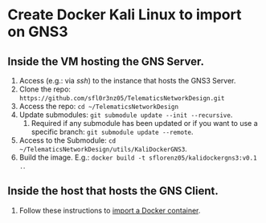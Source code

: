 # Create Docker Kali Linux to import on GNS3

## Inside the VM hosting the GNS Server.

1. Access (e.g.: via *ssh*) to the instance that hosts the GNS3 Server.
2. Clone the repo: `https://github.com/sfl0r3nz05/TelematicsNetworkDesign.git`
3. Access the repo: `cd ~/TelematicsNetworkDesign`
4. Update submodules: `git submodule update --init --recursive`.
   1. Required if any submodule has been updated or if you want to use a specific branch: `git submodule update --remote`.
5. Access to the Submodule: `cd ~/TelematicsNetworkDesign/utils/KaliDockerGNS3`.
6. Build the image. E.g.: `docker build -t sflorenz05/kalidockergns3:v0.1 .`.

## Inside the host that hosts the GNS Client.

1. Follow these instructions to [import a Docker container](../GNS3ImportDocker/README.md).
